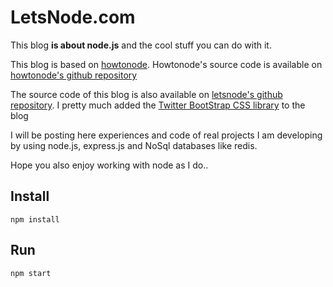 # LetsNode.com

This blog **is about node.js** and the cool stuff you can do with it.

This blog is based on [howtonode][]. Howtonode's source code is available on [howtonode's github repository][]

The source code of this blog is also available on [letsnode's github repository]. I pretty much added the [Twitter BootStrap CSS library] to the blog 

I will be posting here experiences and code of real projects I am developing by using node.js, express.js and NoSql databases like redis.

Hope you also enjoy working with node as I do..	
## Install

```
npm install
```

## Run

```
npm start
```

[howtonode]: https://howtonode.org
[howtonode's github repository]: https://github.com/creationix/howtonode.org
[letsnode's github repository]: https://github.com/iloire/letsnode.com
[Twitter BootStrap CSS library]: http://twitter.github.com/bootstrap/
